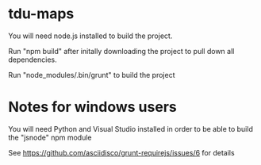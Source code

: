 tdu-maps
========

You will need node.js installed to build the project.

Run "npm build" after initally downloading the project to pull down all dependencies.

Run "node_modules/.bin/grunt" to build the project

Notes for windows users
=======================

You will need Python and Visual Studio installed in order to be able to build the "jsnode" npm module

See https://github.com/asciidisco/grunt-requirejs/issues/6 for details


